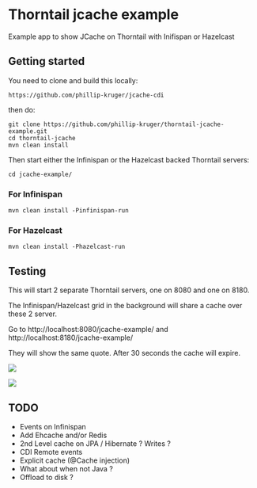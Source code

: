 # Thorntail jcache example

Example app to show JCache on Thorntail with Inifispan or Hazelcast


## Getting started

You need to clone and build this locally:

    https://github.com/phillip-kruger/jcache-cdi

then do:

    git clone https://github.com/phillip-kruger/thorntail-jcache-example.git
    cd thorntail-jcache
    mvn clean install

Then start either the Infinispan or the Hazelcast backed Thorntail servers:

    cd jcache-example/ 

### For Infinispan
    mvn clean install -Pinfinispan-run
    
### For Hazelcast
    mvn clean install -Phazelcast-run    


## Testing

This will start 2 separate Thorntail servers, one on 8080 and one on 8180.

The Infinispan/Hazelcast grid in the background will share a cache over these 2 server.

Go to http://localhost:8080/jcache-example/ and http://localhost:8180/jcache-example/

They will show the same quote. After 30 seconds the cache will expire.

![](https://raw.githubusercontent.com/phillip-kruger/thorntail-jcache-example/master/infinispan_logo.png)

![](https://raw.githubusercontent.com/phillip-kruger/thorntail-jcache-example/master/hazelcast_logo.png)

## TODO

* Events on Infinispan
* Add Ehcache and/or Redis
* 2nd Level cache on JPA / Hibernate ? Writes ?
* CDI Remote events
* Explicit cache (@Cache injection)
* What about when not Java ?
* Offload to disk ?